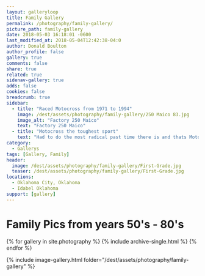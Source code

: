 ```yaml
---
layout: galleryloop
title: Family Gallery
permalink: /photography/family-gallery/
picture_path: family-gallery
date: 2018-05-03 16:18:01 -0600
last_modified_at: 2018-05-04T12:42:38-04:0
author: Donald Boulton
author_profile: false
gallery: true
comments: false
share: true
related: true
sidenav-gallery: true
adds: false
cookies: false
breadcrumb: true
sidebar:
  - title: "Raced Motocross from 1971 to 1994"
    image: /dest/assets/photography/family-gallery/250 Maico 83.jpg
    image_alt: "Factory 250 Maico"
    text: "Factory 250 Maico"
  - title: "Motocross the toughest sport"
    text: "Had to do the most radical past time there is and thats Motocross - Supercross when I was young, everything else is wimpy."
category:
  - Gallerys
tags: [Gallery, Family]
header:
  image: /dest/assets/photography/family-gallery/First-Grade.jpg
  teaser: /dest/assets/photography/family-gallery/First-Grade.jpg
locations:
  - Oklahoma City, Oklahoma
  - Idabel Oklahoma
support: [gallery]
---
```

# Family Pics from years 50's - 80's

{% for gallery in site.photography %}
  {% include archive-single.html %}
{% endfor %}

{% include image-gallery.html folder="/dest/assets/photography/family-gallery" %}
